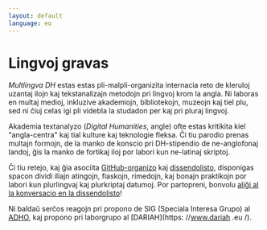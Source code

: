 ```yaml
---
layout: default
language: eo
---
```


# Lingvoj gravas

*Multlingva DH* estas estas pli-malpli-organizita internacia reto de kleruloj uzantaj ilojn kaj tekstanalizajn metodojn pri lingvoj krom la angla. Ni laboras en multaj medioj, inkluzive akademiojn, bibliotekojn, muzeojn kaj tiel plu, sed ni ĉiuj celas igi pli videbla la studadon per kaj pri pluraj lingvoj.

Akademia textanalyzo (*Digital Humanities*, angle) ofte estas kritikita kiel "angla-centra" kaj tial kulture kaj teknologie fleksa. Ĉi tiu parodio prenas multajn formojn, de la manko de konscio pri DH-stipendio de ne-anglofonaj landoj, ĝis la manko de fortikaj iloj por labori kun ne-latinaj skriptoj.

Ĉi tiu retejo, kaj ĝia asociita [GitHub-organizo](https://github.com/multilingual-dh) kaj [dissendolisto](https://mailman.stanford.edu/mailman/listinfo/multilingual-dh), disponigas spacon dividi iliajn atingojn, fiaskojn, rimedojn, kaj bonajn praktikojn por labori kun plurlingvaj kaj plurkriptaj datumoj. Por partopreni, bonvolu [aliĝi al la konversacio en la dissendolisto](https://mailman.stanford.edu/mailman/listinfo/multilingual-dh)!

Ni baldaŭ serĉos reagojn pri propono de SIG (Speciala Interesa Grupo) al [ADHO](http://adho.org/), kaj propono pri laborgrupo al [DARIAH](https: //www.dariah .eu /).
